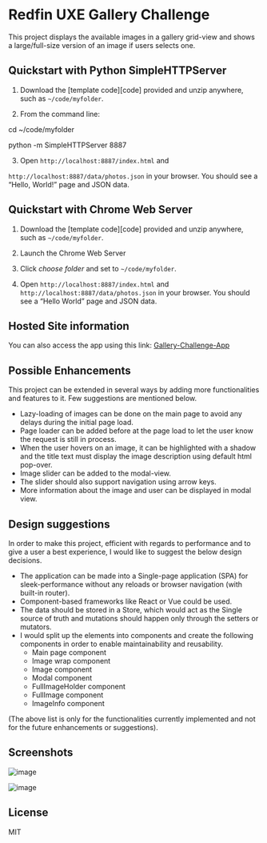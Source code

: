 
# Redfin UXE Gallery Challenge

This project displays the available images in a gallery grid-view and shows a large/full-size version of an image if users selects one.

## Quickstart with Python SimpleHTTPServer

1. Download the [template code][code] provided and unzip anywhere, such as `~/code/myfolder`.

2. From the command line:

cd ~/code/myfolder

python -m SimpleHTTPServer 8887  

3. Open `http://localhost:8887/index.html` and

`http://localhost:8887/data/photos.json` in your browser. You should see a “Hello, World!” page and JSON data.

## Quickstart with Chrome Web Server

1. Download the [template code][code] provided and unzip anywhere, such as `~/code/myfolder`.

2. Launch the Chrome Web Server

3. Click _choose folder_ and set to `~/code/myfolder`.

4. Open `http://localhost:8887/index.html` and `http://localhost:8887/data/photos.json` in your browser. You should see a “Hello World” page and JSON data.

## Hosted Site information
You can also access the app using this link: [Gallery-Challenge-App](http://gallery-challenge.surge.sh/)

## Possible Enhancements
This project can be extended in several ways by adding more functionalities and features to it. Few suggestions are mentioned below.
* Lazy-loading of images can be done on the main page to avoid any delays during the initial page load.
* Page loader can be added before at the page load to let the user know the request is still in process.
* When the user hovers on an image, it can be highlighted with a shadow and the title text must display the image description using default html pop-over.
* Image slider can be added to the modal-view.
* The slider should also support navigation using arrow keys.
* More information about the image and user can be displayed in modal view.

## Design suggestions

In order to make this project, efficient with regards to performance and to give a user a best experience, I would like to suggest the below design decisions.
* The application can be made into a Single-page application (SPA) for sleek-performance without any reloads or browser navigation (with built-in router).
* Component-based frameworks like React or Vue could be used.
* The data should be stored in a Store, which would act as the Single source of truth and mutations should happen only through the setters or mutators.
* I would split up the elements into components and create the following components in order to enable maintainability and reusability.
	* Main page component
	* Image wrap component
	* Image component
	* Modal component
	* FullImageHolder component
	* FullImage component
	* ImageInfo component

(The above list is only for the functionalities currently implemented and not for the future enhancements or suggestions). 

## Screenshots

![image](/screenshots/MainPage.png?raw=true "Gallery-MainPage")

![image](/screenshots/FullImage.png?raw=true "Gallery-FullImage")

## License

MIT